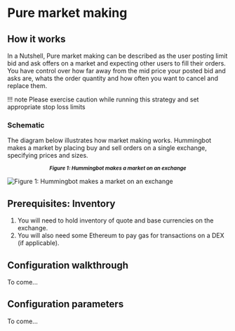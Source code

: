 # Pure market making

## How it works

In a Nutshell, Pure market making can be described as the user posting limit bid and ask offers on a market and expecting other users to fill their orders. 
You have control over how far away from the mid price your posted bid and asks are, whats the order quantity and how often you want to cancel and replace them.  

!!! note
    Please exercise caution while running this strategy and set appropriate stop loss limits

### Schematic

The diagram below illustrates how market making works.  Hummingbot makes a market by placing buy and sell orders on a single exchange, specifying prices and sizes.

<small><center>***Figure 1: Hummingbot makes a market on an exchange***</center></small>

![Figure 1: Hummingbot makes a market on an exchange](/assets/img/pure-mm.png)

## Prerequisites: Inventory

1. You will need to hold inventory of quote and base currencies on the exchange.
2. You will also need some Ethereum to pay gas for transactions on a DEX (if applicable).

## Configuration walkthrough

To come...

## Configuration parameters

To come...